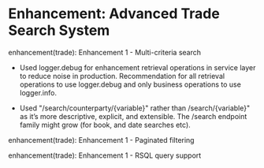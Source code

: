 # Enhancement: Advanced Trade Search System


enhancement(trade): Enhancement 1 - Multi-criteria search

- Used logger.debug for enhancement retrieval operations in service layer to reduce noise in production. Recommendation for all retrieval operations to use logger.debug and only business operations to use logger.info.

- Used "/search/counterparty/{variable}" rather than /search/{variable}" as it’s more descriptive, explicit, and extensible. The /search endpoint family might grow (for book, and date searches etc).

enhancement(trade): Enhancement 1 - Paginated filtering

enhancement(trade): Enhancement 1 - RSQL query support







